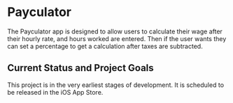 # Payculator

The Payculator app is designed to allow users to calculate their wage after their hourly rate, and hours worked are entered. Then if the user wants they can set a percentage to get a calculation after taxes are subtracted.

## Current Status and Project Goals

This project is in the very earliest stages of development. It is scheduled to be released in the iOS App Store.
